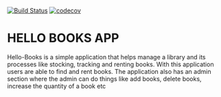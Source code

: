 [![Build Status](https://travis-ci.org/Nerldy/tdd-hello-books-psql.svg?branch=master)](https://travis-ci.org/Nerldy/tdd-hello-books-psql)
[![codecov](https://codecov.io/gh/Nerldy/tdd-hello-books-psql/branch/master/graph/badge.svg)](https://codecov.io/gh/Nerldy/tdd-hello-books-psql)
# HELLO BOOKS APP
Hello-Books is a simple application that helps manage a library and its processes like stocking, tracking and renting books. With this application users are able to find and rent books. The application also has an admin section where the admin can do things like add books, delete books, increase the quantity of a book etc